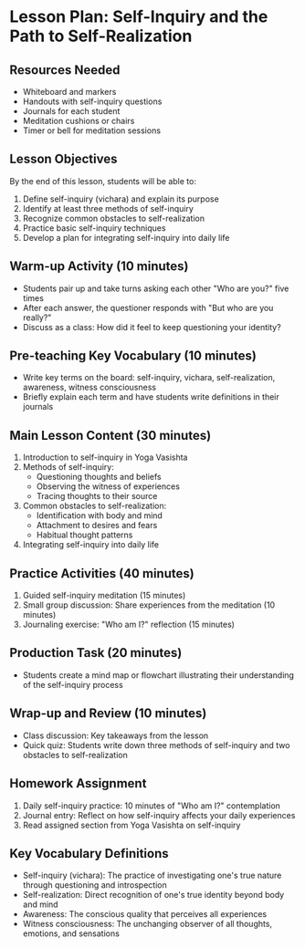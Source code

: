 # Lesson Plan: Self-Inquiry and the Path to Self-Realization

## Resources Needed
- Whiteboard and markers
- Handouts with self-inquiry questions
- Journals for each student
- Meditation cushions or chairs
- Timer or bell for meditation sessions

## Lesson Objectives
By the end of this lesson, students will be able to:
1. Define self-inquiry (vichara) and explain its purpose
2. Identify at least three methods of self-inquiry
3. Recognize common obstacles to self-realization
4. Practice basic self-inquiry techniques
5. Develop a plan for integrating self-inquiry into daily life

## Warm-up Activity (10 minutes)
- Students pair up and take turns asking each other "Who are you?" five times
- After each answer, the questioner responds with "But who are you really?"
- Discuss as a class: How did it feel to keep questioning your identity?

## Pre-teaching Key Vocabulary (10 minutes)
- Write key terms on the board: self-inquiry, vichara, self-realization, awareness, witness consciousness
- Briefly explain each term and have students write definitions in their journals

## Main Lesson Content (30 minutes)
1. Introduction to self-inquiry in Yoga Vasishta
2. Methods of self-inquiry:
   - Questioning thoughts and beliefs
   - Observing the witness of experiences
   - Tracing thoughts to their source
3. Common obstacles to self-realization:
   - Identification with body and mind
   - Attachment to desires and fears
   - Habitual thought patterns
4. Integrating self-inquiry into daily life

## Practice Activities (40 minutes)
1. Guided self-inquiry meditation (15 minutes)
2. Small group discussion: Share experiences from the meditation (10 minutes)
3. Journaling exercise: "Who am I?" reflection (15 minutes)

## Production Task (20 minutes)
- Students create a mind map or flowchart illustrating their understanding of the self-inquiry process

## Wrap-up and Review (10 minutes)
- Class discussion: Key takeaways from the lesson
- Quick quiz: Students write down three methods of self-inquiry and two obstacles to self-realization

## Homework Assignment
1. Daily self-inquiry practice: 10 minutes of "Who am I?" contemplation
2. Journal entry: Reflect on how self-inquiry affects your daily experiences
3. Read assigned section from Yoga Vasishta on self-inquiry

## Key Vocabulary Definitions
- Self-inquiry (vichara): The practice of investigating one's true nature through questioning and introspection
- Self-realization: Direct recognition of one's true identity beyond body and mind
- Awareness: The conscious quality that perceives all experiences
- Witness consciousness: The unchanging observer of all thoughts, emotions, and sensations